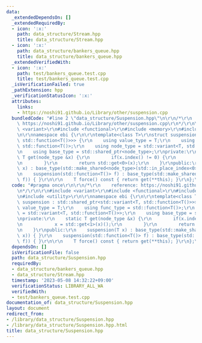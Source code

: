 ```yaml
---
data:
  _extendedDependsOn: []
  _extendedRequiredBy:
  - icon: ':x:'
    path: data_structure/Stream.hpp
    title: data_structure/Stream.hpp
  - icon: ':x:'
    path: data_structure/bankers_queue.hpp
    title: data_structure/bankers_queue.hpp
  _extendedVerifiedWith:
  - icon: ':x:'
    path: test/bankers_queue.test.cpp
    title: test/bankers_queue.test.cpp
  _isVerificationFailed: true
  _pathExtension: hpp
  _verificationStatusIcon: ':x:'
  attributes:
    links:
    - https://noshi91.github.io/Library/other/suspension.cpp
  bundledCode: "#line 2 \"data_structure/Suspension.hpp\"\n\r\n/*\r\n    reference:\
    \ https://noshi91.github.io/Library/other/suspension.cpp\r\n*/\r\n\r\n#include\
    \ <variant>\r\n#include <functional>\r\n#include <memory>\r\n#include <utility>\r\
    \n\r\nnamespace ebi {\r\n\r\ntemplate<class T>\r\nstruct suspension : std::shared_ptr<std::variant<T,\
    \ std::function<T()>>> {\r\n    using value_type = T;\r\n    using func_type =\
    \ std::function<T()>;\r\n    using node_type = std::variant<T, std::function<T()>>;\r\
    \n    using base_type = std::shared_ptr<node_type>;\r\nprivate:\r\n    static\
    \ T get(node_type &x) {\r\n        if(x.index() != 0) {\r\n            x = std::get<1>(x)();\r\
    \n        }\r\n        return std::get<0>(x);\r\n    }\r\npublic:\r\n    suspension(T\
    \ x) : base_type(std::make_shared<node_type>(std::in_place_index<0>, x)) { }\r\
    \n    suspension(std::function<T()> f) : base_type(std::make_shared<node_type>(std::in_place_index<1>,\
    \ f)) { }\r\n\r\n    T force() const { return get(**this); }\r\n};\r\n\r\n}\r\n"
  code: "#pragma once\r\n\r\n/*\r\n    reference: https://noshi91.github.io/Library/other/suspension.cpp\r\
    \n*/\r\n\r\n#include <variant>\r\n#include <functional>\r\n#include <memory>\r\
    \n#include <utility>\r\n\r\nnamespace ebi {\r\n\r\ntemplate<class T>\r\nstruct\
    \ suspension : std::shared_ptr<std::variant<T, std::function<T()>>> {\r\n    using\
    \ value_type = T;\r\n    using func_type = std::function<T()>;\r\n    using node_type\
    \ = std::variant<T, std::function<T()>>;\r\n    using base_type = std::shared_ptr<node_type>;\r\
    \nprivate:\r\n    static T get(node_type &x) {\r\n        if(x.index() != 0) {\r\
    \n            x = std::get<1>(x)();\r\n        }\r\n        return std::get<0>(x);\r\
    \n    }\r\npublic:\r\n    suspension(T x) : base_type(std::make_shared<node_type>(std::in_place_index<0>,\
    \ x)) { }\r\n    suspension(std::function<T()> f) : base_type(std::make_shared<node_type>(std::in_place_index<1>,\
    \ f)) { }\r\n\r\n    T force() const { return get(**this); }\r\n};\r\n\r\n}\r\n"
  dependsOn: []
  isVerificationFile: false
  path: data_structure/Suspension.hpp
  requiredBy:
  - data_structure/bankers_queue.hpp
  - data_structure/Stream.hpp
  timestamp: '2023-05-08 14:32:22+09:00'
  verificationStatus: LIBRARY_ALL_WA
  verifiedWith:
  - test/bankers_queue.test.cpp
documentation_of: data_structure/Suspension.hpp
layout: document
redirect_from:
- /library/data_structure/Suspension.hpp
- /library/data_structure/Suspension.hpp.html
title: data_structure/Suspension.hpp
---
```


